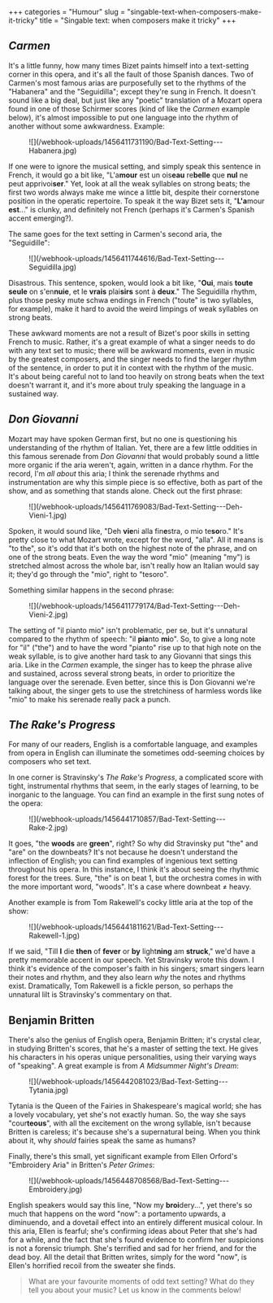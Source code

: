 +++
categories = "Humour"
slug = "singable-text-when-composers-make-it-tricky"
title = "Singable text: when composers make it tricky"
+++

## *Carmen*

It's a little funny, how many times Bizet paints himself into a text-setting corner in this opera, and it's all the fault of those Spanish dances. Two of Carmen's most famous arias are purposefully set to the rhythms of the "Habanera" and the "Seguidilla"; except they're sung in French. It doesn't sound like a big deal, but just like any "poetic" translation of a Mozart opera found in one of those Schirmer scores (kind of like the *Carmen* example below), it's almost impossible to put one language into the rhythm of another without some awkwardness. Example:

<figure data-type="image">
![](/webhook-uploads/1456411731190/Bad-Text-Setting---Habanera.jpg)
</figure>

If one were to ignore the musical setting, and simply speak this sentence in French, it would go a bit like, "L'a**mour** est un ois**eau** re**belle** que **nul** ne peut apprivoi**ser**." Yet, look at all the weak syllables on strong beats; the first two words always make me wince a little bit, despite their cornerstone position in the operatic repertoire. To speak it the way Bizet sets it, "**L'a**mour **est**..." is clunky, and definitely not French (perhaps it's Carmen's Spanish accent emerging?).

The same goes for the text setting in Carmen's second aria, the "Seguidille":

<figure data-type="image">
![](/webhook-uploads/1456411744616/Bad-Text-Setting---Seguidilla.jpg)
</figure>

Disastrous. This sentence, spoken, would look a bit like, "**Oui**, mais **toute seule** on s'en**nuie**, et le **vrais** plai**sirs** sont à **deux**." The Seguidilla rhythm, plus those pesky mute schwa endings in French ("toute" is two syllables, for example), make it hard to avoid the weird limpings of weak syllables on strong beats. 

These awkward moments are not a result of Bizet's poor skills in setting French to music. Rather, it's a great example of what a singer needs to do with any text set to music; there will be awkward moments, even in music by the greatest composers, and the singer needs to find the larger rhythm of the sentence, in order to put it in context with the rhythm of the music. It's about being careful not to land too heavily on strong beats when the text doesn't warrant it, and it's more about truly speaking the language in a sustained way.

## *Don Giovanni*

Mozart may have spoken German first, but no one is questioning his understanding of the rhythm of Italian. Yet, there are a few little oddities in this famous serenade from *Don Giovanni* that would probably sound a little more organic if the aria weren't, again, written in a dance rhythm. For the record, I'm *all about* this aria; I think the serenade rhythms and instrumentation are why this simple piece is so effective, both as part of the show, and as something that stands alone. Check out the first phrase:

<figure data-type="image">
![](/webhook-uploads/1456411769083/Bad-Text-Setting---Deh-Vieni-1.jpg)
</figure>

Spoken, it would sound like, "Deh **vie**ni alla fin**e**stra, o mio te**so**ro." It's pretty close to what Mozart wrote, except for the word, "alla". All it means is "to the", so it's odd that it's both on the highest note of the phrase, and on one of the strong beats. Even the way the word "mio" (meaning "my") is stretched almost across the whole bar, isn't really how an Italian would say it; they'd go through the "mio", right to "tesoro".

Something similar happens in the second phrase:

<figure data-type="image">
![](/webhook-uploads/1456411779174/Bad-Text-Setting---Deh-Vieni-2.jpg)
</figure>

The setting of "il pianto mio" isn't problematic, per se, but it's unnatural compared to the rhythm of speech: "il **pia**nto **mi**o". So, to give a long note for "il" ("the") and to have the word "pianto" rise up to that high note on the weak syllable, is to give another hard task to any Giovanni that sings this aria. Like in the *Carmen* example, the singer has to keep the phrase alive and sustained, across several strong beats, in order to prioritize the language over the serenade. Even better, since this is Don Giovanni we're talking about, the singer gets to use the stretchiness of harmless words like "mio" to make his serenade really pack a punch.

## *The Rake's Progress*

For many of our readers, English is a comfortable language, and examples from opera in English can illuminate the sometimes odd-seeming choices by composers who set text.

In one corner is Stravinsky's *The Rake's Progress*, a complicated score with tight, instrumental rhythms that seem, in the early stages of learning, to be inorganic to the language. You can find an example in the first sung notes of the opera:

<figure data-type="image">
![](/webhook-uploads/1456441710857/Bad-Text-Setting---Rake-2.jpg)
</figure>

It goes, "the **woods** are **green**", right? So why did Stravinsky put "the" and "are" on the downbeats? It's not because he doesn't understand the inflection of English; you can find examples of ingenious text setting throughout his opera. In this instance, I think it's about seeing the rhythmic forest for the trees. Sure, "the" is on beat 1, but the orchestra comes in with the more important word, "woods". It's a case where downbeat ≠ heavy.

Another example is from Tom Rakewell's cocky little aria at the top of the show:

<figure data-type="image">
![](/webhook-uploads/1456441811621/Bad-Text-Setting---Rakewell-1.jpg)
</figure>

If we said, "Till **I** die **then** of **fever** or **by** light**ning** am **struck**," we'd have a pretty memorable accent in our speech. Yet Stravinsky wrote this down. I think it's evidence of the composer's faith in his singers; smart singers learn their notes and rhythm, and they also learn *why* the notes and rhythms exist. Dramatically, Tom Rakewell is a fickle person, so perhaps the unnatural lilt is Stravinsky's commentary on that.

## Benjamin Britten

There's also the genius of English opera, Benjamin Britten; it's crystal clear, in studying Britten's scores, that he's a master of setting the text. He gives his characters in his operas unique personalities, using their varying ways of "speaking". A great example is from *A Midsummer Night's Dream*:

<figure data-type="image">
![](/webhook-uploads/1456442081023/Bad-Text-Setting---Tytania.jpg)
</figure>

Tytania is the Queen of the Fairies in Shakespeare's magical world; she has a lovely vocabulary, yet she's not exactly human. So, the way she says "cour**teous**", with all the excitement on the wrong syllable, isn't because Britten is careless; it's because she's a supernatural being. When you think about it, why *should* fairies speak the same as humans?

Finally, there's this small, yet significant example from Ellen Orford's "Embroidery Aria" in Britten's *Peter Grimes*:

<figure data-type="image">![](/webhook-uploads/1456448708568/Bad-Text-Setting---Embroidery.jpg)
</figure>

English speakers would say this line, "Now my **broi**dery...", yet there's so much that happens on the word "now": a portamento upwards, a diminuendo, and a dovetail effect into an entirely different musical colour. In this aria, Ellen is fearful; she's confirming ideas about Peter that she's had for a while, and the fact that she's found evidence to confirm her suspicions is not a forensic triumph. She's terrified and sad for her friend, and for the dead boy. All the detail that Britten writes, simply for the word "now", is Ellen's horrified recoil from the sweater she finds.

>What are your favourite moments of odd text setting? What do they tell you about your music? Let us know in the comments below!

